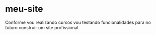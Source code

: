 # meu-site
Conforme vou realizando cursos vou testando funcionalidades para no futuro construir um site profissional
